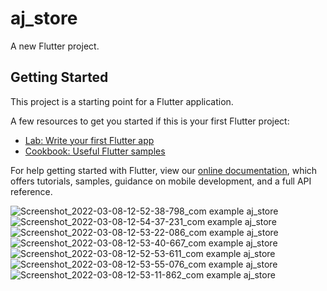 # aj_store

A new Flutter project.

## Getting Started

This project is a starting point for a Flutter application.

A few resources to get you started if this is your first Flutter project:

- [Lab: Write your first Flutter app](https://flutter.dev/docs/get-started/codelab)
- [Cookbook: Useful Flutter samples](https://flutter.dev/docs/cookbook)

For help getting started with Flutter, view our
[online documentation](https://flutter.dev/docs), which offers tutorials,
samples, guidance on mobile development, and a full API reference.

![Screenshot_2022-03-08-12-52-38-798_com example aj_store](https://user-images.githubusercontent.com/95268085/157371835-414641a7-986e-420d-b102-7e382ced4b9e.jpg)
![Screenshot_2022-03-08-12-54-37-231_com example aj_store](https://user-images.githubusercontent.com/95268085/157371845-8aec589c-3c37-4af8-bfd3-06599079ccaf.jpg)
![Screenshot_2022-03-08-12-53-22-086_com example aj_store](https://user-images.githubusercontent.com/95268085/157371861-a492e215-81f5-4e26-82ac-14708c10fe2b.jpg)
![Screenshot_2022-03-08-12-53-40-667_com example aj_store](https://user-images.githubusercontent.com/95268085/157371870-cac84a8d-a5d7-45f9-a96a-47153fa615c9.jpg)
![Screenshot_2022-03-08-12-52-53-611_com example aj_store](https://user-images.githubusercontent.com/95268085/157371893-e2508d4a-ff17-4310-b5a0-52874885e38d.jpg)
![Screenshot_2022-03-08-12-53-55-076_com example aj_store](https://user-images.githubusercontent.com/95268085/157371908-2c16c5cc-932e-4164-bdfa-be6825acc5f0.jpg)
![Screenshot_2022-03-08-12-53-11-862_com example aj_store](https://user-images.githubusercontent.com/95268085/157371920-3ac96e79-1fc3-4e79-bde4-ef9afd106aa8.jpg)

